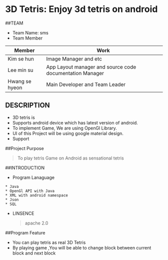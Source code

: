 3D Tetris: Enjoy 3d tetris on android
===============================================================
##TEAM
  * Team Name: sms
  * Team Member
  
  | Member          | Work                                                     |
  |-----------------|----------------------------------------------------------|
  | Kim se hun      | Image Manager and etc                                    |
  | Lee min su      | App Layout manager and source code documentation Manager |
  | Hwang se hyeon  | Main Developer and Team Leader                           |
  
  
## DESCRIPTION
* 3D tetris is 
* Supports android device which has latest version of android.
* To implement Game, We are using OpenGl Library.
* UI of this Project will be using google material design.
* Support 

##Project Purpose
> To play tetris Game on Android as sensational tetris 

##INTRODUCTION
 * Program Lanaguage
 
 ```
 * Java
 * OpenGl API with Java
 * XML with android namespace
 * Json
 * SQL
 ```
 
 * LINSENCE
    > apache 2.0
 

##Program Feature
* You can play tetris as real 3D Tetris
* By playing game ,You will be able to change block between current block and next block
